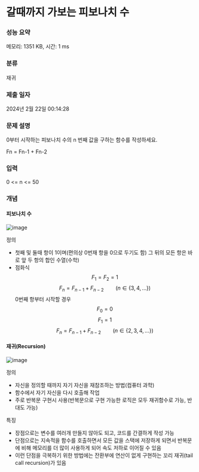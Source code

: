 # 갈때까지 가보는 피보나치 수


### 성능 요약

메모리: 1351 KB, 시간: 1 ms

### 분류

재귀

### 제출 일자

2024년 2월 22일 00:14:28

### 문제 설명

<p>0부터 시작하는 피보나치 수의 n 번째 값을 구하는 함수를 작성하세요.</p>
<p>Fn = Fn-1 + Fn-2</p>

### 입력

 <p>0 <= n <= 50</p>

### 개념

#### 피보나치 수

![image](https://github.com/21dbwls12/TIL/assets/139525941/027a7af7-acaa-4426-8ae1-2a6e4312fb15)

 <p>정의</p>  

 - 첫째 및 둘때 항이 1이며(편의상 0번재 항을 0으로 두기도 함) 그 뒤의 모든 항은 바로 앞 두 항의 합인 수열(수학)
 - 점화식  
     $$\displaystyle F_{1}=F_{2}=1$$
     $$\displaystyle F_{n}=F_{n-1}+F_{n-2}\qquad (n\in \{3,4,\dots \})$$
     0번째 항부터 시작할 경우
     $$\displaystyle F_{0}=0$$
     $$\displaystyle F_{1}=1$$
     $$\displaystyle F_{n}=F_{n-1}+F_{n-2}\qquad (n\in \{2,3,4,\dots \})$$
    


#### 재귀(Recursion)

 ![image](https://github.com/21dbwls12/TIL/assets/139525941/7f0373f1-98f8-4698-b023-df1f6e143182)

<p>정의</p>

 - 자신을 정의할 때까지 자기 자신을 재참조하는 방법(컴퓨터 과학)
 - 함수에서 자기 자신을 다시 호출해 작업
 - 주로 반복문 구현시 사용(반복문으로 구현 가능한 로직은 모두 재귀함수로 가능, 반대도 가능)

<p>특징</p>

 - 장점으로는 변수를 여러개 만들지 않아도 되고, 코드를 간결하게 작성 가능
 - 단점으로는 지속적을 함수를 호출하면서 모든 값을 스택에 저장하게 되면서 반복문에 비해 메모리를 더 많이 사용하게 되어 속도 저하로 이어질 수 있음
 - 이런 단점을 극복하기 위한 방법에는 잔환부에 연산이 없게 구현하는 꼬리 재귀(tail call recursion)가 있음
